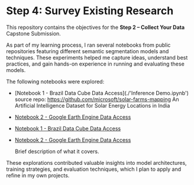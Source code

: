 # Step 4: Survey Existing Research

This repository contains the objectives for the **Step 2 – Collect Your Data** Capstone Submission.

As part of my learning process, I ran several notebooks from public repositories featuring different semantic segmentation models and techniques. These experiments helped me capture ideas, understand best practices, and gain hands-on experience in running and evaluating these models.

The following notebooks were explored:


- [Notebook 1 - Brazil Data Cube Data Access](./'Inference Demo.ipynb')
	source repo: https://github.com/microsoft/solar-farms-mapping
	An Artificial Intelligence Dataset for Solar Energy Locations in India

- [Notebook 2 - Google Earth Engine Data Access](./GEE_EDA.ipynb)

- [Notebook 1 - Brazil Data Cube Data Access](./BDC_EDA.ipynb)

- [Notebook 2 - Google Earth Engine Data Access](./GEE_EDA.ipynb)

    Brief description of what it covers.

These explorations contributed valuable insights into model architectures, training strategies, and evaluation techniques, which I plan to apply and refine in my own projects.
